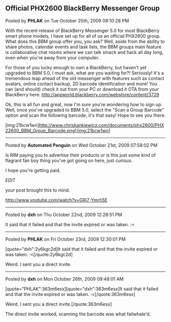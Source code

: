 ## Official PHX2600 BlackBerry Messenger Group
Posted by **PHLAK** on Tue October 20th, 2009 09:10:28 PM

With the recent release of BlackBerry Messenger 5.0 for most BlackBerry smart phone models, I have set up for all of us an official PHX2600 group.  What does this BBM group offer you, you ask?  Well, aside from the ability to share photos, calendar events and task lists, the BBM groups main feature is collaborative chat rooms where we can talk smack and hack all day long, even when you're away from your computer.

For those of you lucky enough to own a BlackBerry, but haven't yet upgraded to BBM 5.0, I must ask, what are you waiting for?!  Seriously!  It's a tremendous leap ahead of the old messenger with features such as contact avatars, online contact backup, 2D barcode identification and more!  You can (and should) check it out from your PC or download it OTA from your BlackBerry here: <http://appworld.blackberry.com/webstore/content/3729>

Ok, this is all fun and great, now I'm sure you're wondering how to sign up.  Well, once you've upgraded to BBM 5.0, select the "Scan a Group Barcode" option and scan the following barcode, it's that easy!  Hope to see you there.

[img:21bcw1wn]http://www.chriskankiewicz.com/documents/phx2600/PHX22600_BBM_Group_Barcode.png[/img:21bcw1wn]

--------------------------------------------------------------------------------

Posted by **Automated Penguin** on Wed October 21st, 2009 07:58:02 PM

Is RIM paying you to advertise their products or is this just some kind of flagrant fan boy thing you've got going on here, just curious.

I hope you're getting paid.


*EDIT*

your post brought this to mind.

<!-- m --><a class="postlink" href="http://www.youtube.com/watch?v=GRj7-Ymrh5E">http://www.youtube.com/watch?v=GRj7-Ymrh5E</a><!-- m -->

--------------------------------------------------------------------------------

Posted by **dxh** on Thu October 22nd, 2009 12:28:51 PM

It said that it failed and that the invite expired or was taken. :<

--------------------------------------------------------------------------------

Posted by **PHLAK** on Fri October 23rd, 2009 12:30:01 PM

[quote="dxh":2y6kgc2d]It said that it failed and that the invite expired or was taken. :<[/quote:2y6kgc2d]

Weird.  I sent you a direct invite.

--------------------------------------------------------------------------------

Posted by **dxh** on Mon October 26th, 2009 09:48:01 AM

[quote="PHLAK":363m6esx][quote="dxh":363m6esx]It said that it failed and that the invite expired or was taken. :<[/quote:363m6esx]

Weird.  I sent you a direct invite.[/quote:363m6esx]

The direct invite worked, scanning the barcode was what failwhale'd.
